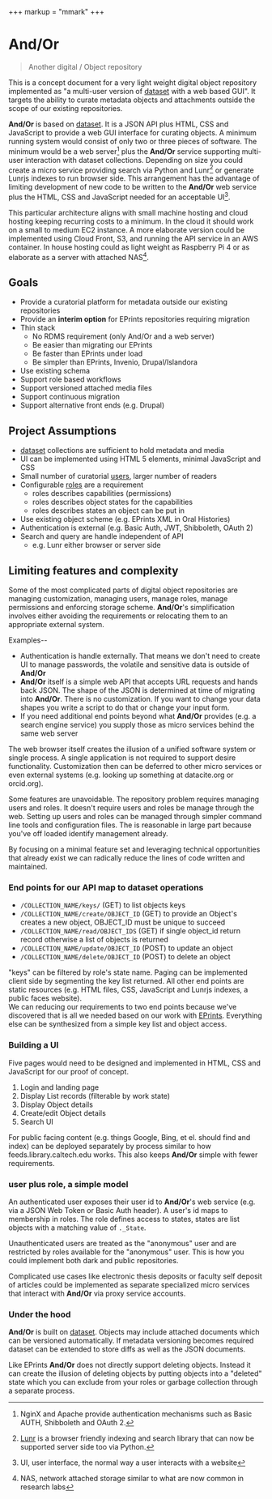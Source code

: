 +++
markup = "mmark"
+++


# And/Or

> <span class="red">An</span>other <span class="red">d</span>igital / <span class="red">O</span>bject <span class="red">r</span>epository

This is a concept document for a very light weight digital object
repository implemented as "a multi-user version of 
[dataset](https://caltechlibrary.github.io/dataset) with a web 
based GUI". It targets the ability to curate 
metadata objects and attachments outside the scope of 
our existing repositories.  

**And/Or** is based on [dataset](https://caltechlibrary.github.io/dataset).
It is a JSON API plus HTML, CSS and JavaScript to provide a web 
GUI interface for curating objects.  A minimum running system 
would consist of only two or three pieces of software. The minimum 
would be a web server[^1] plus the **And/Or** service supporting 
multi-user interaction with dataset collections.  Depending on size 
you could create a micro service providing search via Python and 
Lunr[^2] or generate Lunrjs indexes to run browser side.  This 
arrangement has the advantage of limiting development of new
code to be written to the **And/Or** web service plus the HTML, 
CSS and JavaScript needed for an acceptable UI[^3].

This particular architecture aligns with small machine hosting
and cloud hosting keeping recurring costs to a minimum. 
In the cloud it should work on a small to medium EC2 instance.
A more elaborate version could be implemented using Cloud Front, 
S3, and running the API service in an AWS container.
In house hosting could as light weight as Raspberry Pi 4 or
as elaborate as a server with attached NAS[^4].


## Goals

+ Provide a curatorial platform for metadata outside our existing repositories
+ Provide an __interim option__ for EPrints repositories requiring migration
+ Thin stack 
    + No RDMS requirement (only And/Or and a web server)
    + Be easier than migrating our EPrints
    + Be faster than EPrints under load
    + Be simpler than EPrints, Invenio, Drupal/Islandora
+ Use existing schema 
+ Support role based workflows
+ Support versioned attached media files
+ Support continuous migration
+ Support alternative front ends (e.g. Drupal)


## Project Assumptions

+ [dataset](https://github.com/caltechlibrary/dataset) collections are sufficient to hold metadata and media
+ UI can be implemented using HTML 5 elements, minimal JavaScript and CSS
+ Small number of curatorial [users](docs/User-Scheme.html), larger number of readers
+ Configurable [roles](docs/Roles-Scheme.html) are a requirement
    + roles describes capabilities (permissions)
    + roles describes object states for the capabilities
    + roles describes states an object can be put in
+ Use existing object scheme (e.g. EPrints XML in Oral Histories)
+ Authentication is external (e.g. Basic Auth, JWT, Shibboleth, OAuth 2)
+ Search and query are handle independent of API
    + e.g. Lunr either browser or server side


## Limiting features and complexity

Some of the most complicated parts of digital object repositories
are managing customization, managing users, manage roles,
manage permissions and enforcing storage scheme.  **And/Or**'s 
simplification involves either avoiding the requirements or relocating
them to an appropriate external system.  

Examples--

+ Authentication is handle externally. That means we don't need to create UI to manage passwords, the volatile and sensitive data is outside of **And/Or** 
+ **And/Or** itself is a simple web API that accepts URL requests 
and hands back JSON. The shape of the JSON is determined at time of
migrating into **And/Or**. There is no customization.  If you want to change your data shapes you write a script to do that or change your input form.
+ If you need additional end points beyond what **And/Or** provides (e.g. a search engine service) you supply those as micro services behind the same web server

The web browser itself creates the illusion of a unified software system
or single process. A single application is not required to support desire
functionality. Customization then can be deferred to other micro services
or even external systems (e.g. looking up something at datacite.org or
orcid.org).

Some features are unavoidable. The repository problem requires managing
users and roles. It doesn't require users and roles
be manage through the web. Setting up users and roles can be 
managed through simpler command line tools and configuration files.
The is reasonable in large part because you've off loaded 
identify management already. 

By focusing on a minimal feature set and leveraging technical
opportunities that already exist we can radically
reduce the lines of code written and maintained. 

### End points for our API map to dataset operations

+ `/COLLECTION_NAME/keys/` (GET) to list objects keys
+ `/COLLECTION_NAME/create/OBJECT_ID` (GET) to provide an Object's creates a new object, OBJECT_ID must be unique to succeed
+ `/COLLECTION_NAME/read/OBJECT_IDS` (GET) if single object_id return record otherwise a list of objects is returned
+ `/COLLECTION_NAME/update/OBJECT_ID` (POST) to update an object
+ `/COLLECTION_NAME/delete/OBJECT_ID` (POST) to delete an object

"keys" can be filtered by role's state name. Paging can be implemented
client side by segmenting the key list returned.
All other end points are static resources (e.g. HTML files, 
CSS, JavaScript and Lunrjs indexes, a public faces website).  
We can reducing our requirements to two end points because 
we've discovered that is all we needed based on our work
with [EPrints](https://www.eprints.org "A repository system developed at University of South Hampton"). Everything else can be synthesized 
from a simple key list and object access.


### Building a UI

Five pages would need to be designed and implemented in HTML, CSS and
JavaScript for our proof of concept.

1. Login and landing page 
2. Display List records (filterable by work state)
3. Display Object details 
4. Create/edit Object details
5. Search UI

For public facing content (e.g. things Google, Bing, et el. 
should find and index) can be deployed separately by 
process similar to how feeds.library.caltech.edu works.
This also keeps **And/Or** simple with fewer requirements.


### user plus role, a simple model

An authenticated user exposes their user id to 
**And/Or**'s web service (e.g. via a JSON Web Token or 
Basic Auth header).  A user's id maps to membership in roles. 
The role defines access to states, states are list objects
with a matching value of `._State`.

Unauthenticated users are treated as the "anonymous" user and
are restricted by roles available for the "anonymous" user. 
This is how you could implement both dark and public
repositories.

Complicated use cases like electronic thesis deposits
or faculty self deposit of articles could be implemented as 
separate specialized micro services that interact with
**And/Or** via proxy service accounts.


### Under the hood

**And/Or** is built on [dataset](https://caltechlibrary.github.io/dataset).
Objects may include attached documents which can be versioned 
automatically. If metadata versioning becomes required dataset 
can be extended to store diffs as well as the JSON documents.

Like EPrints **And/Or** does not directly support deleting objects.
Instead it can create the illusion of deleting objects by putting
objects into a "deleted" state which you can exclude from your
roles or garbage collection through a separate process.




[^1]: NginX and Apache provide authentication mechanisms such as Basic AUTH, Shibboleth and OAuth 2.

[^2]: [Lunr](https://lunrjs.com) is a browser friendly indexing and search library that can now be supported server side too via Python.

[^3]: UI, user interface, the normal way a user interacts with a website

[^4]: NAS, network attached storage similar to what are now common in research labs
